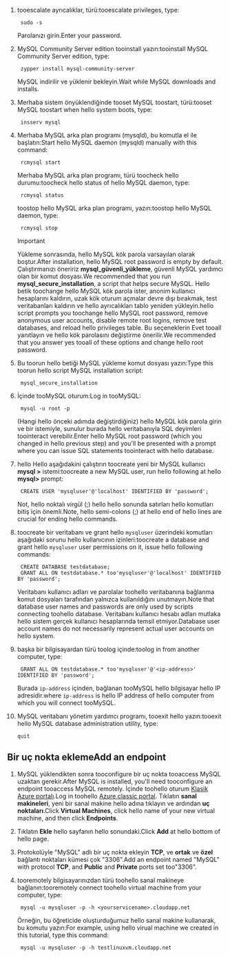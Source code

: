 
1. <span data-ttu-id="227a6-101">tooescalate ayrıcalıklar, türü:</span><span class="sxs-lookup"><span data-stu-id="227a6-101">tooescalate privileges, type:</span></span>
   
        sudo -s
   
    <span data-ttu-id="227a6-102">Parolanızı girin.</span><span class="sxs-lookup"><span data-stu-id="227a6-102">Enter your password.</span></span>
2. <span data-ttu-id="227a6-103">MySQL Community Server edition tooinstall yazın:</span><span class="sxs-lookup"><span data-stu-id="227a6-103">tooinstall MySQL Community Server edition, type:</span></span>
   
        zypper install mysql-community-server
   
    <span data-ttu-id="227a6-104">MySQL indirilir ve yüklenir bekleyin.</span><span class="sxs-lookup"><span data-stu-id="227a6-104">Wait while MySQL downloads and installs.</span></span>
3. <span data-ttu-id="227a6-105">Merhaba sistem önyüklendiğinde tooset MySQL toostart, türü:</span><span class="sxs-lookup"><span data-stu-id="227a6-105">tooset MySQL toostart when hello system boots, type:</span></span>
   
        insserv mysql
4. <span data-ttu-id="227a6-106">Merhaba MySQL arka plan programı (mysqld), bu komutla el ile başlatın:</span><span class="sxs-lookup"><span data-stu-id="227a6-106">Start hello MySQL daemon (mysqld) manually with this command:</span></span>
   
        rcmysql start
   
    <span data-ttu-id="227a6-107">Merhaba MySQL arka plan programı, türü toocheck hello durumu:</span><span class="sxs-lookup"><span data-stu-id="227a6-107">toocheck hello status of hello MySQL daemon, type:</span></span>
   
        rcmysql status
   
    <span data-ttu-id="227a6-108">toostop hello MySQL arka plan programı, yazın:</span><span class="sxs-lookup"><span data-stu-id="227a6-108">toostop hello MySQL daemon, type:</span></span>
   
        rcmysql stop
   
   > [!IMPORTANT]
   > <span data-ttu-id="227a6-109">Yükleme sonrasında, hello MySQL kök parola varsayılan olarak boştur.</span><span class="sxs-lookup"><span data-stu-id="227a6-109">After installation, hello MySQL root password is empty by default.</span></span> <span data-ttu-id="227a6-110">Çalıştırmanızı öneririz **mysql\_güvenli\_yükleme**, güvenli MySQL yardımcı olan bir komut dosyası.</span><span class="sxs-lookup"><span data-stu-id="227a6-110">We recommended that you run **mysql\_secure\_installation**, a script that helps secure MySQL.</span></span> <span data-ttu-id="227a6-111">Hello betik toochange hello MySQL kök parola ister, anonim kullanıcı hesaplarını kaldırın, uzak kök oturum açmalar devre dışı bırakmak, test veritabanları kaldırın ve hello ayrıcalıkları tablo yeniden yükleyin.</span><span class="sxs-lookup"><span data-stu-id="227a6-111">hello script prompts you toochange hello MySQL root password, remove anonymous user accounts, disable remote root logins, remove test databases, and reload hello privileges table.</span></span> <span data-ttu-id="227a6-112">Bu seçeneklerin Evet tooall yanıtlayın ve hello kök parolasını değiştirme önerilir.</span><span class="sxs-lookup"><span data-stu-id="227a6-112">We recommended that you answer yes tooall of these options and change hello root password.</span></span>
   > 
   > 
5. <span data-ttu-id="227a6-113">Bu toorun hello betiği MySQL yükleme komut dosyası yazın:</span><span class="sxs-lookup"><span data-stu-id="227a6-113">Type this toorun hello script MySQL installation script:</span></span>
   
        mysql_secure_installation
6. <span data-ttu-id="227a6-114">İçinde tooMySQL oturum:</span><span class="sxs-lookup"><span data-stu-id="227a6-114">Log in tooMySQL:</span></span>
   
        mysql -u root -p
   
    <span data-ttu-id="227a6-115">(Hangi hello önceki adımda değiştirdiğiniz) hello MySQL kök parola girin ve bir istemiyle, sunulur burada hello veritabanıyla SQL deyimleri toointeract verebilir.</span><span class="sxs-lookup"><span data-stu-id="227a6-115">Enter hello MySQL root password (which you changed in hello previous step) and you'll be presented with a prompt where you can issue SQL statements toointeract with hello database.</span></span>
7. <span data-ttu-id="227a6-116">hello Hello aşağıdakini çalıştırın toocreate yeni bir MySQL kullanıcı **mysql >** istemi:</span><span class="sxs-lookup"><span data-stu-id="227a6-116">toocreate a new MySQL user, run hello following at hello **mysql>** prompt:</span></span>
   
        CREATE USER 'mysqluser'@'localhost' IDENTIFIED BY 'password';
   
    <span data-ttu-id="227a6-117">Not, hello noktalı virgül (;) hello hello sonunda satırları hello komutları bitiş için önemli.</span><span class="sxs-lookup"><span data-stu-id="227a6-117">Note, hello semi-colons (;) at hello end of hello lines are crucial for ending hello commands.</span></span>
8. <span data-ttu-id="227a6-118">toocreate bir veritabanı ve grant hello `mysqluser` üzerindeki komutları aşağıdaki sorunu hello kullanıcının izinleri:</span><span class="sxs-lookup"><span data-stu-id="227a6-118">toocreate a database and grant hello `mysqluser` user permissions on it, issue hello following commands:</span></span>
   
        CREATE DATABASE testdatabase;
        GRANT ALL ON testdatabase.* too'mysqluser'@'localhost' IDENTIFIED BY 'password';
   
    <span data-ttu-id="227a6-119">Veritabanı kullanıcı adları ve parolalar toohello veritabanına bağlanma komut dosyaları tarafından yalnızca kullanıldığını unutmayın.</span><span class="sxs-lookup"><span data-stu-id="227a6-119">Note that database user names and passwords are only used by scripts connecting toohello database.</span></span>  <span data-ttu-id="227a6-120">Veritabanı kullanıcı hesabı adları mutlaka hello sistem gerçek kullanıcı hesaplarında temsil etmiyor.</span><span class="sxs-lookup"><span data-stu-id="227a6-120">Database user account names do not necessarily represent actual user accounts on hello system.</span></span>
9. <span data-ttu-id="227a6-121">başka bir bilgisayardan türü toolog içinde:</span><span class="sxs-lookup"><span data-stu-id="227a6-121">toolog in from another computer, type:</span></span>
   
        GRANT ALL ON testdatabase.* too'mysqluser'@'<ip-address>' IDENTIFIED BY 'password';
   
    <span data-ttu-id="227a6-122">Burada `ip-address` içinden, bağlanan tooMySQL hello bilgisayar hello IP adresidir.</span><span class="sxs-lookup"><span data-stu-id="227a6-122">where `ip-address` is hello IP address of hello computer from which you will connect tooMySQL.</span></span>
10. <span data-ttu-id="227a6-123">MySQL veritabanı yönetim yardımcı programı, tooexit hello yazın:</span><span class="sxs-lookup"><span data-stu-id="227a6-123">tooexit hello MySQL database administration utility, type:</span></span>
    
        quit

## <a name="add-an-endpoint"></a><span data-ttu-id="227a6-124">Bir uç nokta ekleme</span><span class="sxs-lookup"><span data-stu-id="227a6-124">Add an endpoint</span></span>
1. <span data-ttu-id="227a6-125">MySQL yüklendikten sonra tooconfigure bir uç nokta tooaccess MySQL uzaktan gerekir.</span><span class="sxs-lookup"><span data-stu-id="227a6-125">After MySQL is installed, you'll need tooconfigure an endpoint tooaccess MySQL remotely.</span></span> <span data-ttu-id="227a6-126">İçinde toohello oturum [Klasik Azure portalı][AzurePortal].</span><span class="sxs-lookup"><span data-stu-id="227a6-126">Log in toohello [Azure  classic portal][AzurePortal].</span></span> <span data-ttu-id="227a6-127">Tıklatın **sanal makineleri**, yeni bir sanal makine hello adına tıklayın ve ardından **uç noktaları**.</span><span class="sxs-lookup"><span data-stu-id="227a6-127">Click **Virtual Machines**, click hello name of your new virtual machine, and then click **Endpoints**.</span></span>
2. <span data-ttu-id="227a6-128">Tıklatın **Ekle** hello sayfanın hello sonundaki.</span><span class="sxs-lookup"><span data-stu-id="227a6-128">Click **Add** at hello bottom of hello page.</span></span>
3. <span data-ttu-id="227a6-129">Protokolüyle "MySQL" adlı bir uç nokta ekleyin **TCP**, ve **ortak** ve **özel** bağlantı noktaları kümesi çok "3306".</span><span class="sxs-lookup"><span data-stu-id="227a6-129">Add an endpoint named "MySQL" with protocol **TCP**, and **Public** and **Private** ports set too"3306".</span></span>
4. <span data-ttu-id="227a6-130">tooremotely bilgisayarınızdan türü toohello sanal makineye bağlanın:</span><span class="sxs-lookup"><span data-stu-id="227a6-130">tooremotely connect toohello virtual machine from your computer, type:</span></span>
   
        mysql -u mysqluser -p -h <yourservicename>.cloudapp.net
   
    <span data-ttu-id="227a6-131">Örneğin, bu öğreticide oluşturduğumuz hello sanal makine kullanarak, bu komutu yazın:</span><span class="sxs-lookup"><span data-stu-id="227a6-131">For example, using hello virual machine we created in this tutorial, type this command:</span></span>
   
        mysql -u mysqluser -p -h testlinuxvm.cloudapp.net

[MySQLDocs]: http://dev.mysql.com/doc/
[AzurePortal]: http://manage.windowsazure.com

[Image9]: ./media/install-and-run-mysql-on-opensuse-vm/LinuxVmAddEndpointMySQL.png
